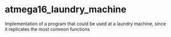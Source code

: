 # atmega16_laundry_machine
Implementation of a program that could be used at a laundry machine, since it replicates the most common functions
